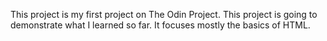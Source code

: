 This project is my first project on The Odin Project.  This project is going to demonstrate what I learned so far.  It focuses mostly the basics of HTML.